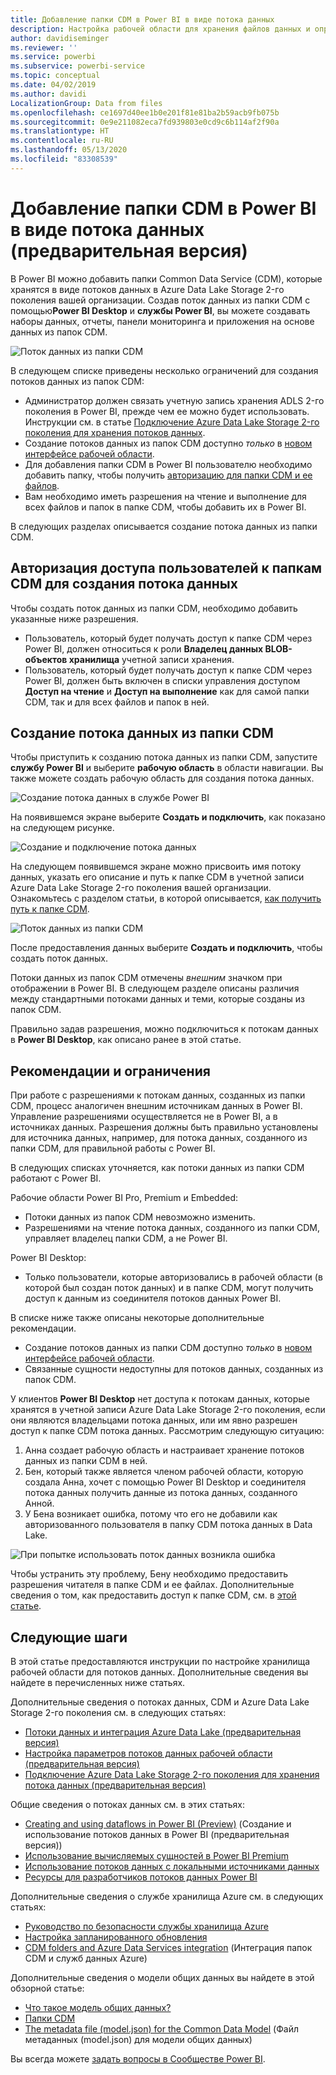 ```yaml
---
title: Добавление папки CDM в Power BI в виде потока данных
description: Настройка рабочей области для хранения файлов данных и определения потока данных в Azure Data Lake Storage 2-го поколения
author: davidiseminger
ms.reviewer: ''
ms.service: powerbi
ms.subservice: powerbi-service
ms.topic: conceptual
ms.date: 04/02/2019
ms.author: davidi
LocalizationGroup: Data from files
ms.openlocfilehash: ce1697d40ee1b0e201f81e81ba2b59acb9fb075b
ms.sourcegitcommit: 0e9e211082eca7fd939803e0cd9c6b114af2f90a
ms.translationtype: HT
ms.contentlocale: ru-RU
ms.lasthandoff: 05/13/2020
ms.locfileid: "83308539"
---
```

# <a name="add-a-cdm-folder-to-power-bi-as-a-dataflow-preview"></a>Добавление папки CDM в Power BI в виде потока данных (предварительная версия)

В Power BI можно добавить папки Common Data Service (CDM), которые хранятся в виде потоков данных в Azure Data Lake Storage 2-го поколения вашей организации. Создав поток данных из папки CDM с помощью**Power BI Desktop** и **службы Power BI**, вы можете создавать наборы данных, отчеты, панели мониторинга и приложения на основе данных из папок CDM.

![Поток данных из папки CDM](media/service-dataflows-add-cdm-folder/dataflow-from-cdm-folder_01.jpg)

В следующем списке приведены несколько ограничений для создания потоков данных из папок CDM:

* Администратор должен связать учетную запись хранения ADLS 2-го поколения в Power BI, прежде чем ее можно будет использовать. Инструкции см. в статье [Подключение Azure Data Lake Storage 2-го поколения для хранения потоков данных](service-dataflows-connect-azure-data-lake-storage-gen2.md).
* Создание потоков данных из папок CDM доступно *только* в [новом интерфейсе рабочей области](../collaborate-share/service-create-the-new-workspaces.md). 
* Для добавления папки CDM в Power BI пользователю необходимо добавить папку, чтобы получить [авторизацию для папки CDM и ее файлов](https://go.microsoft.com/fwlink/?linkid=2029121).
* Вам необходимо иметь разрешения на чтение и выполнение для всех файлов и папок в папке CDM, чтобы добавить их в Power BI.

В следующих разделах описывается создание потока данных из папки CDM.

## <a name="authorizing-users-for-cdm-folders-to-create-a-dataflow"></a>Авторизация доступа пользователей к папкам CDM для создания потока данных

Чтобы создать поток данных из папки CDM, необходимо добавить указанные ниже разрешения.
* Пользователь, который будет получать доступ к папке CDM через Power BI, должен относиться к роли **Владелец данных BLOB-объектов хранилища** учетной записи хранения.
* Пользователь, который будет получать доступ к папке CDM через Power BI, должен быть включен в списки управления доступом **Доступ на чтение** и **Доступ на выполнение** как для самой папки CDM, так и для всех файлов и папок в ней. 

## <a name="create-a-dataflow-from-a-cdm-folder"></a>Создание потока данных из папки CDM

Чтобы приступить к созданию потока данных из папки CDM, запустите **службу Power BI** и выберите **рабочую область** в области навигации. Вы также можете создать рабочую область для создания потока данных.

![Создание потока данных в службе Power BI](media/service-dataflows-add-cdm-folder/dataflow-from-cdm-folder_02.jpg)

На появившемся экране выберите **Создать и подключить**, как показано на следующем рисунке.

![Создание и подключение потока данных](media/service-dataflows-add-cdm-folder/dataflow-from-cdm-folder_03.jpg)

На следующем появившемся экране можно присвоить имя потоку данных, указать его описание и путь к папке CDM в учетной записи Azure Data Lake Storage 2-го поколения вашей организации. Ознакомьтесь с разделом статьи, в которой описывается, [как получить путь к папке CDM](service-dataflows-configure-workspace-storage-settings.md#get-the-uri-of-stored-dataflow-files). 

![Поток данных из папки CDM](media/service-dataflows-add-cdm-folder/dataflow-from-cdm-folder_01.jpg)

После предоставления данных выберите **Создать и подключить**, чтобы создать поток данных.

Потоки данных из папок CDM отмечены *внешним* значком при отображении в Power BI. В следующем разделе описаны различия между стандартными потоками данных и теми, которые созданы из папок CDM.

Правильно задав разрешения, можно подключиться к потокам данных в **Power BI Desktop**, как описано ранее в этой статье.


## <a name="considerations-and-limitations"></a>Рекомендации и ограничения

При работе с разрешениями к потокам данных, созданных из папки CDM, процесс аналогичен внешним источникам данных в Power BI. Управление разрешениями осуществляется не в Power BI, а в источниках данных. Разрешения должны быть правильно установлены для источника данных, например, для потока данных, созданного из папки CDM, для правильной работы с Power BI.

В следующих списках уточняется, как потоки данных из папки CDM работают с Power BI.

Рабочие области Power BI Pro, Premium и Embedded:
* Потоки данных из папок CDM невозможно изменить.
* Разрешениями на чтение потока данных, созданного из папки CDM, управляет владелец папки CDM, а не Power BI.

Power BI Desktop:
* Только пользователи, которые авторизовались в рабочей области (в которой был создан поток данных) и в папке CDM, могут получить доступ к данным из соединителя потоков данных Power BI.


В списке ниже также описаны некоторые дополнительные рекомендации.

* Создание потоков данных из папки CDM доступно *только* в [новом интерфейсе рабочей области](../collaborate-share/service-create-the-new-workspaces.md).
* Связанные сущности недоступны для потоков данных, созданных из папок CDM.


У клиентов **Power BI Desktop** нет доступа к потокам данных, которые хранятся в учетной записи Azure Data Lake Storage 2-го поколения, если они являются владельцами потока данных, или им явно разрешен доступ к папке CDM потока данных. Рассмотрим следующую ситуацию:

1.    Анна создает рабочую область и настраивает хранение потоков данных из папки CDM в ней.
2.    Бен, который также является членом рабочей области, которую создала Анна, хочет с помощью Power BI Desktop и соединителя потока данных получить данные из потока данных, созданного Анной.
3.    У Бена возникает ошибка, потому что его не добавили как авторизованного пользователя в папку CDM потока данных в Data Lake.

  ![При попытке использовать поток данных возникла ошибка](media/service-dataflows-configure-workspace-storage-settings/dataflow-storage-settings_08.jpg)

Чтобы устранить эту проблему, Бену необходимо предоставить разрешения читателя в папке CDM и ее файлах. Дополнительные сведения о том, как предоставить доступ к папке CDM, см. в [этой статье](https://go.microsoft.com/fwlink/?linkid=2029121).


## <a name="next-steps"></a>Следующие шаги

В этой статье предоставляются инструкции по настройке хранилища рабочей области для потоков данных. Дополнительные сведения вы найдете в перечисленных ниже статьях.

Дополнительные сведения о потоках данных, CDM и Azure Data Lake Storage 2-го поколения см. в следующих статьях:

* [Потоки данных и интеграция Azure Data Lake (предварительная версия)](service-dataflows-azure-data-lake-integration.md)
* [Настройка параметров потоков данных рабочей области (предварительная версия)](service-dataflows-configure-workspace-storage-settings.md)
* [Подключение Azure Data Lake Storage 2-го поколения для хранения потока данных (предварительная версия)](service-dataflows-connect-azure-data-lake-storage-gen2.md)

Общие сведения о потоках данных см. в этих статьях:

* [Creating and using dataflows in Power BI (Preview)](service-dataflows-create-use.md) (Создание и использование потоков данных в Power BI (предварительная версия))
* [Использование вычисляемых сущностей в Power BI Premium](service-dataflows-computed-entities-premium.md)
* [Использование потоков данных с локальными источниками данных](service-dataflows-on-premises-gateways.md)
* [Ресурсы для разработчиков потоков данных Power BI](service-dataflows-developer-resources.md)

Дополнительные сведения о службе хранилища Azure см. в следующих статьях:
* [Руководство по безопасности службы хранилища Azure](https://docs.microsoft.com/azure/storage/common/storage-security-guide)
* [Настройка запланированного обновления](../connect-data/refresh-scheduled-refresh.md)
* [CDM folders and Azure Data Services integration](https://aka.ms/cdmadstutorial) (Интеграция папок CDM и служб данных Azure)

Дополнительные сведения о модели общих данных вы найдете в этой обзорной статье:
* [Что такое модель общих данных?](https://docs.microsoft.com/powerapps/common-data-model/overview)
* [Папки CDM](https://go.microsoft.com/fwlink/?linkid=2045304)
* [The metadata file (model.json) for the Common Data Model](https://go.microsoft.com/fwlink/?linkid=2045521) (Файл метаданных (model.json) для модели общих данных)

Вы всегда можете [задать вопросы в Сообществе Power BI](https://community.powerbi.com/).
